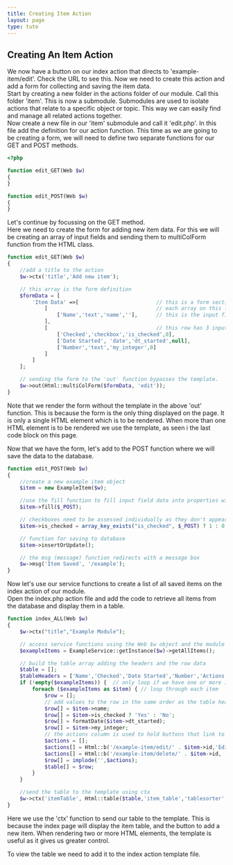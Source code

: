 ```yaml
---
title: Creating Item Action
layout: page
type: tute
---
```


## Creating An Item Action

We now have a button on our index action that directs to 'example-item/edit'. Check the URL to see this. Now we need to create this action and add a form for collecting and saving the item data. <br />
Start by creating a new folder in the actions folder of our module. Call this folder 'item'. This is now a submodule. Submodules are used to isolate actions that relate to a specific object or topic. This way we can easily find and manage all related actions together. <br />
Now create a new file in our 'item' submodule and call it 'edit.php'. In this file add the definition for our action function. This time as we are going to be creating a form, we will need to define two separate functions for our GET and POST methods.
```php
<?php

function edit_GET(Web $w)
{
}

function edit_POST(Web $w)
{
}
```
Let's continue by focussing on the GET method. <br />
Here we need to create the form for adding new item data. For this we will be creating an array of input fields and sending them to multiColForm function from the HTML class.
```php
function edit_GET(Web $w)
{
    //add a title to the action
    $w->ctx('title','Add new item');

    // this array is the form definition
    $formData = [
        'Item Data' =>[                         // this is a form section title
            [                                   // each array on this level represents a row on the form. This row has only a single input.
                ['Name','text','name',''],      // this is the input field definition. [Label, type, name, value]
            ],
            [                                   // this row has 3 input fields.
                ['Checked','checkbox','is_checked',0],
                ['Date Started', 'date','dt_started',null],
                ['Number','text','my_integer',0]
            ]
        ]
    ];

    // sending the form to the 'out' function bypasses the template.
    $w->out(Html::multiColForm($formData, 'edit'));
}
```
Note that we render the form without the template in the above 'out' function. This is because the form is the only thing displayed on the page. It is only a single HTML element which is to be rendered. When more than one HTML element is to be rendered we use the template, as seen i the last code block on this page.</br>

Now that we have the form, let's add to the POST function where we will save the data to the database.
```php
function edit_POST(Web $w)
{
    //create a new example item object
    $item = new ExampleItem($w);

    //use the fill function to fill input field data into properties with matching names
    $item->fill($_POST);

    // checkboxes need to be assessed individually as they don't appear in the $_POST array if unchecked
    $item->is_checked = array_key_exists("is_checked", $_POST) ? 1 : 0;

    // function for saving to database
    $item->insertOrUpdate();

    // the msg (message) function redirects with a message box
    $w->msg('Item Saved', '/example');
}
```
Now let's use our service functions to create a list of all saved items on the index action of our module.<br />
Open the index.php action file and add the code to retrieve all items from the database and display them in a table.
```php
function index_ALL(Web $w)
{
    $w->ctx("title","Example Module");

    // access service functions using the Web $w object and the module name
    $exampleItems = ExampleService::getInstance($w)->getAllItems();

    // build the table array adding the headers and the row data
    $table = [];
    $tableHeaders = ['Name','Checked','Date Started','Number','Actions'];
    if (!empty($exampleItems)) {  // only loop if we have one or more items
        foreach ($exampleItems as $item) { // loop through each item
            $row = [];
            // add values to the row in the same order as the table headers
            $row[] = $item->name;
            $row[] = $item->is_checked ? 'Yes' : 'No';
            $row[] = formatDate($item->dt_started);
            $row[] = $item->my_integer;
            // the actions column is used to hold buttons that link to actions per item. Note the item id is added to the href on these buttons.
            $actions = [];
            $actions[] = Html::b('/example-item/edit/' . $item->id,'Edit Item');
            $actions[] = Html::b('/example-item/delete/' . $item->id, 'Delete', 'Are you sure you want to delete this item?');
            $row[] = implode('',$actions);
            $table[] = $row;
        }
    }

    //send the table to the template using ctx
    $w->ctx('itemTable', Html::table($table,'item_table','tablesorter',$tableHeaders));
}
```
Here we use the 'ctx' function to send our table to the template. This is because the index page will display the item table, and the button to add a new item. When rendering two or more HTML elements, the template is useful as it gives us greater control.

To view the table we need to add it to the index action template file.